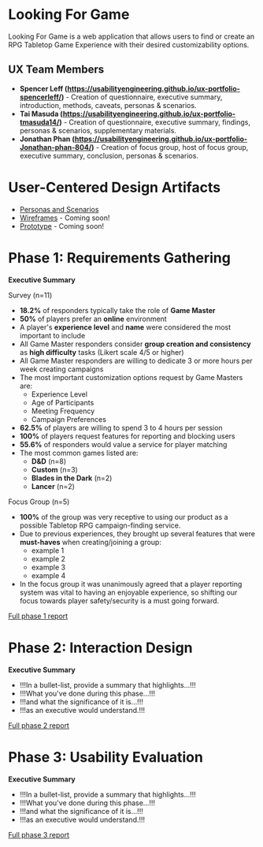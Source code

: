 # Looking For Game

Looking For Game is a web application that allows users to find or create an RPG Tabletop Game Experience with their desired customizability options.

## UX Team Members

* **Spencer Leff (https://usabilityengineering.github.io/ux-portfolio-spencerleff/)** - Creation of questionnaire, executive summary, introduction, methods, caveats, personas & scenarios.
* **Tai Masuda (https://usabilityengineering.github.io/ux-portfolio-tmasuda14/)** - Creation of questionnaire, executive summary, findings, personas & scenarios, supplementary materials.
* **Jonathan Phan (https://usabilityengineering.github.io/ux-portfolio-Jonathan-phan-804/)** - Creation of focus group, host of focus group, executive summary, conclusion, personas & scenarios.

# User-Centered Design Artifacts
 
* [Personas and Scenarios](requirements/All_Personas_&_Scenarios.md)
* [Wireframes](#) - Coming soon!
* [Prototype](#) - Coming soon!

# Phase 1: Requirements Gathering

**Executive Summary**

Survey (n=11)
* **18.2%** of responders typically take the role of **Game Master**
* **50%** of players prefer an **online** environment
* A player's **experience level** and **name** were considered the most important to include
* All Game Master responders consider **group creation and consistency** as **high difficulty** tasks (Likert scale 4/5 or higher)
* All Game Master responders are willing to dedicate 3 or more hours per week creating campaigns
* The most important customization options request by Game Masters are:
   * Experience Level
   * Age of Participants
   * Meeting Frequency
   * Campaign Preferences
* **62.5%** of players are willing to spend 3 to 4 hours per session
* **100%** of players request features for reporting and blocking users
* **55.6%** of responders would value a service for player matching
* The most common games listed are:
   * **D&D** (n=8)
   * **Custom** (n=3)
   * **Blades in the Dark** (n=2)
   * **Lancer** (n=2)

Focus Group (n=5)
* **100%** of the group was very receptive to using our product as a possible Tabletop RPG campaign-finding service.
* Due to previous experiences, they brought up several features that were **must-haves** when creating/joining a group:
   * example 1
   * example 2
   * example 3
   * example 4
* In the focus group it was unanimously agreed that a player reporting system was vital to having an enjoyable experience,
  so shifting our focus towards player safety/security is a must going forward.

[Full phase 1 report](requirements/)

# Phase 2: Interaction Design

**Executive Summary**

* !!!In a bullet-list, provide a summary that highlights...!!!
* !!!What you've done during this phase...!!!
* !!!and what the significance of it is...!!!
* !!!as an executive would understand.!!!

[Full phase 2 report](design/)

# Phase 3: Usability Evaluation

**Executive Summary**

* !!!In a bullet-list, provide a summary that highlights...!!!
* !!!What you've done during this phase...!!!
* !!!and what the significance of it is...!!!
* !!!as an executive would understand.!!!

[Full phase 3 report](evaluation/)
